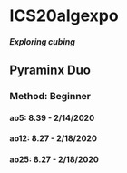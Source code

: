 # ICS20algexpo
##### Exploring cubing
## Pyraminx Duo
### Method: Beginner
#### ao5: 8.39 - 2/14/2020
#### ao12: 8.27 - 2/18/2020
#### ao25: 8.27 - 2/18/2020
